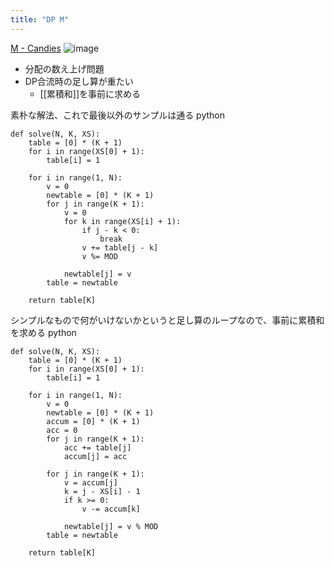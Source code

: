 ```yaml
---
title: "DP M"
---
```


[M - Candies](https://atcoder.jp/contests/dp/tasks/dp_m)
![image](https://gyazo.com/7f00d3569b97262049eab2547f73d1ad/thumb/1000)

- 分配の数え上げ問題
- DP合流時の足し算が重たい
    - [[累積和]]を事前に求める

素朴な解法、これで最後以外のサンプルは通る
python

```
def solve(N, K, XS):
    table = [0] * (K + 1)
    for i in range(XS[0] + 1):
        table[i] = 1

    for i in range(1, N):
        v = 0
        newtable = [0] * (K + 1)
        for j in range(K + 1):
            v = 0
            for k in range(XS[i] + 1):
                if j - k < 0:
                    break
                v += table[j - k]
                v %= MOD

            newtable[j] = v
        table = newtable

    return table[K]
```


シンプルなもので何がいけないかというと足し算のループなので、事前に累積和を求める
python

```
def solve(N, K, XS):
    table = [0] * (K + 1)
    for i in range(XS[0] + 1):
        table[i] = 1

    for i in range(1, N):
        v = 0
        newtable = [0] * (K + 1)
        accum = [0] * (K + 1)
        acc = 0
        for j in range(K + 1):
            acc += table[j]
            accum[j] = acc

        for j in range(K + 1):
            v = accum[j]
            k = j - XS[i] - 1
            if k >= 0:
                v -= accum[k]

            newtable[j] = v % MOD
        table = newtable

    return table[K]
```


